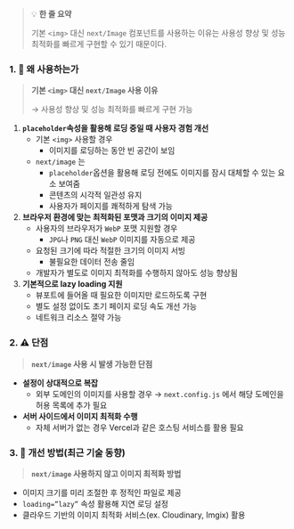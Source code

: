 > 💡 **한 줄 요약**
>
> 기본 `<img>` 대신 `next/Image` 컴포넌트를 사용하는 이유는 사용성 향상 및 성능 최적화를 빠르게 구현할 수 있기 때문이다.

### 1. 🤔 왜 사용하는가

> **기본 `<img>` 대신 `next/Image` 사용 이유**
>
> → 사용성 향상 및 성능 최적화를 빠르게 구현 가능

1. **`placeholder`속성을 활용해 로딩 중일 때 사용자 경험 개선**
   - 기본 `<img>` 사용할 경우
     - 이미지를 로딩하는 동안 빈 공간이 보임
   - `next/image` 는
     - `placeholder`옵션을 활용해 로딩 전에도 이미지를 잠시 대체할 수 있는 요소 보여줌
     - 콘텐츠의 시각적 일관성 유지
     - 사용자가 페이지를 쾌적하게 탐색 가능
2. **브라우저 환경에 맞는 최적화된 포맷과 크기의 이미지 제공**
   - 사용자의 브라우저가 `WebP` 포맷 지원할 경우
     - `JPG`나 `PNG` 대신 `WebP` 이미지를 자동으로 제공
   - 요청된 크기에 따라 적절한 크기의 이미지 서빙
     - 불필요한 데이터 전송 줄임
   - 개발자가 별도로 이미지 최적화를 수행하지 않아도 성능 향상됨
3. **기본적으로 lazy loading 지원**
   - 뷰포트에 들어올 때 필요한 이미지만 로드하도록 구현
   - 별도 설정 없이도 초기 페이지 로딩 속도 개선 가능
   - 네트워크 리소스 절약 가능

### 2. ⚠️ 단점

> **`next/image` 사용 시 발생 가능한 단점**

- **설정이 상대적으로 복잡**
  - 외부 도메인의 이미지를 사용할 경우
    → `next.config.js` 에서 해당 도메인을 허용 목록에 추가 필요
- **서버 사이드에서 이미지 최적화 수행**
  - 자체 서버가 없는 경우 Vercel과 같은 호스팅 서비스를 활용 필요

### 3. 🔄 개선 방법(최근 기술 동향)

> **`next/image` 사용하지 않고 이미지 최적화 방법**

- 이미지 크기를 미리 조절한 후 정적인 파일로 제공
- `loading=”lazy”` 속성 활용해 지연 로딩 설정
- 클라우드 기반의 이미지 최적화 서비스(ex. Cloudinary, Imgix) 활용
